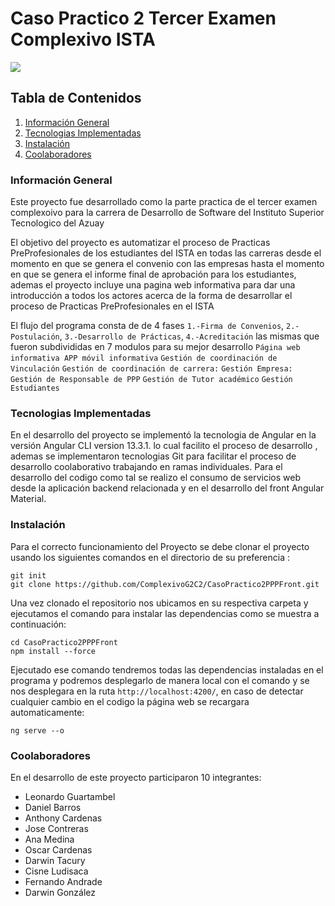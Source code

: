 # Caso Practico 2  Tercer Examen Complexivo ISTA
<img src="https://www.tecazuay.edu.ec/assets/img/logo%20desenfocado4.png">


## Tabla de Contenidos
1. [Información General](#general-info)
2. [Tecnologias Implementadas](#technologies)
3. [Instalación](#installation)
4. [Coolaboradores](#collaboration)

[//]: # (5. [FAQs]&#40;#faqs&#41;)

### Información General
Este proyecto fue desarrollado como la parte practica de el tercer examen complexoivo para la carrera de Desarrollo de Software del Instituto Superior Tecnologico del Azuay

El objetivo del proyecto es automatizar el proceso de Practicas PreProfesionales de los estudiantes del ISTA en todas las carreras desde el momento en que se genera el convenio con
las empresas hasta el momento en que se genera el informe final de aprobación para los estudiantes, ademas el proyecto incluye una pagina web informativa para dar una introducción a todos los actores acerca de
la forma de desarrollar el proceso de Practicas PreProfesionales en el ISTA

El flujo del programa consta de de 4 fases `1.-Firma de Convenios`, `2.-Postulación`, `3.-Desarrollo de Prácticas`, `4.-Acreditación` las mismas que fueron subdivididas en 7 modulos para su mejor desarrollo
`Página web informativa APP móvil informativa`
`Gestión de coordinación de Vinculación`
`Gestión de coordinación de carrera:`
`Gestión Empresa:`
`Gestión de Responsable de PPP`
`Gestión de Tutor académico`
`Gestión Estudiantes`


### Tecnologias Implementadas
En el desarrollo del proyecto se implementó la tecnologia de Angular en la versión Angular CLI version 13.3.1. lo cual facilito el proceso de desarrollo
, ademas se implementaron tecnologias Git para facilitar el proceso de desarrollo coolaborativo trabajando en ramas individuales.
Para el desarrollo del codigo como tal se realizo el consumo de servicios web desde la aplicación backend relacionada y en el desarrollo del front Angular Material.
### Instalación
Para el correcto funcionamiento del Proyecto se debe clonar el proyecto usando los siguientes comandos en el directorio de su preferencia :
```
git init 
git clone https://github.com/ComplexivoG2C2/CasoPractico2PPPFront.git
```

Una vez clonado el repositorio nos ubicamos en su respectiva carpeta y ejecutamos el comando para instalar las dependencias como se muestra a continuación:
```
cd CasoPractico2PPPFront
npm install --force
```

Ejecutado ese comando tendremos todas las dependencias instaladas en el programa y podremos desplegarlo de manera local con el comando y se nos desplegara en la ruta `http://localhost:4200/`, en caso de detectar cualquier cambio en el codigo la página web se recargara automaticamente:
```
ng serve --o
```
### Coolaboradores
En el desarrollo de este proyecto participaron 10 integrantes:
* Leonardo Guartambel
* Daniel Barros
* Anthony Cardenas
* Jose Contreras
* Ana Medina
* Oscar Cardenas
* Darwin Tacury
* Cisne Ludisaca
* Fernando Andrade
* Darwin González
